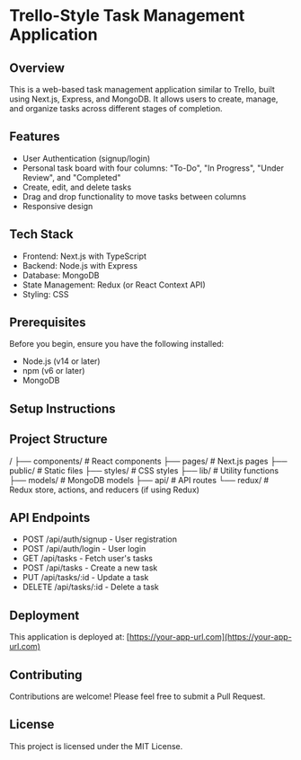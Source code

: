 # Trello-Style Task Management Application

## Overview

This is a web-based task management application similar to Trello, built using Next.js, Express, and MongoDB. It allows users to create, manage, and organize tasks across different stages of completion.

## Features

- User Authentication (signup/login)
- Personal task board with four columns: "To-Do", "In Progress", "Under Review", and "Completed"
- Create, edit, and delete tasks
- Drag and drop functionality to move tasks between columns
- Responsive design

## Tech Stack

- Frontend: Next.js with TypeScript
- Backend: Node.js with Express
- Database: MongoDB
- State Management: Redux (or React Context API)
- Styling: CSS

## Prerequisites

Before you begin, ensure you have the following installed:
- Node.js (v14 or later)
- npm (v6 or later)
- MongoDB

## Setup Instructions



## Project Structure
/
├── components/    # React components
├── pages/         # Next.js pages
├── public/        # Static files
├── styles/        # CSS styles
├── lib/           # Utility functions
├── models/        # MongoDB models
├── api/           # API routes
└── redux/         # Redux store, actions, and reducers (if using Redux)

## API Endpoints

- POST /api/auth/signup - User registration
- POST /api/auth/login - User login
- GET /api/tasks - Fetch user's tasks
- POST /api/tasks - Create a new task
- PUT /api/tasks/:id - Update a task
- DELETE /api/tasks/:id - Delete a task

## Deployment

This application is deployed at: [https://your-app-url.com](https://your-app-url.com)

## Contributing

Contributions are welcome! Please feel free to submit a Pull Request.

## License

This project is licensed under the MIT License.